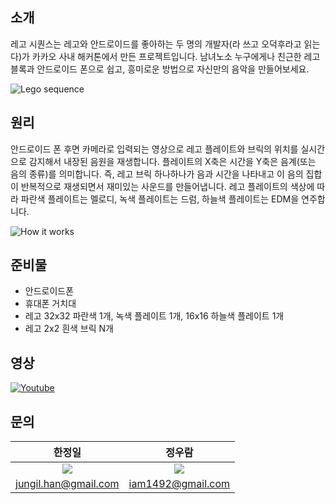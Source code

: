 ## 소개
레고 시퀀스는 레고와 안드로이드를 좋아하는 두 명의 개발자(라 쓰고 오덕후라고 읽는다)가 카카오 사내 해커톤에서 만든 프로젝트입니다. 남녀노소 누구에게나 친근한 레고 블록과 안드로이드 폰으로 쉽고, 흥미로운 방법으로 자신만의 음악을 만들어보세요.

<img alt="Lego sequence" src="https://dl.dropboxusercontent.com/u/539401/lego-metrix/lego_sequence.jpg" />
 
## 원리
안드로이드 폰 후면 카메라로 입력되는 영상으로 레고 플레이트와 브릭의 위치를 실시간으로 감지해서 내장된 음원을 재생합니다. 플레이트의 X축은 시간을 Y축은 음계(또는 음의 종류)를 의미합니다. 즉, 레고 브릭 하나하나가 음과 시간을 나타내고 이 음의 집합이 반복적으로 재생되면서 재미있는 사운드를 만들어냅니다. 레고 플레이트의 색상에 따라 파란색 플레이트는 멜로디, 녹색 플레이트는 드럼, 하늘색 플레이트는 EDM을 연주합니다.

<img alt="How it works" src="https://dl.dropboxusercontent.com/u/539401/lego-metrix/lego-sequence-works.png" />

## 준비물
 * 안드로이드폰
 * 휴대폰 거치대
 * 레고 32x32 파란색 1개, 녹색 플레이트 1개, 16x16 하늘색 플레이트 1개
 * 레고 2x2 흰색 브릭 N개

## 영상
[![Youtube](https://dl.dropboxusercontent.com/u/539401/lego-metrix/lego-sequence-youtube.png)](https://youtu.be/2tn0XLckkbw)

## 문의
| 한정일 | 정우람 |
|:-------------:|:-------------:|
| <img src="https://dl.dropboxusercontent.com/u/539401/lego-metrix/img/jihan_180.jpeg"> | <img src="https://dl.dropboxusercontent.com/u/539401/lego-metrix/img/kai_460.jpg"> |
| jungil.han@gmail.com | iam1492@gmail.com |

